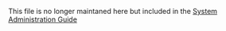 This file is no longer maintaned here but included in the [System Administration Guide](#sms_report_sending)
